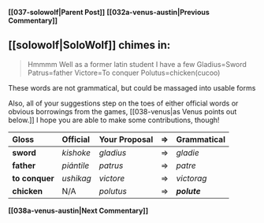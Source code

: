 **[[037-solowolf|Parent Post]]**
**[[032a-venus-austin|Previous Commentary]]**

## [[solowolf|SoloWolf]] chimes in:

> Hmmmm
> Well as a former latin student I have a few
> Gladius=Sword
> Patrus=father
> Victore=To conquer
> Polutus=chicken(cucoo)

These words are not grammatical, but could be massaged into usable forms

Also, all of your suggestions step on the toes of either official words or obvious borrowings from the games, [[038-venus|as Venus points out below.]] I hope you are able to make some contributions, though!

| Gloss | Official | Your Proposal | => | Grammatical |
|:---|:---|:---|:---:|:---|
| **sword** | _kishoke_ | _gladius_ | => | _gladie_ |
| **father** | _piántile_ | _patrus_ | => | _patre_ |
| **to conquer** | _ushikag_ | _victore_ | => | _victorag_ |
| **chicken** | N/A | _polutus_ | => | **_polute_** |

**[[038a-venus-austin|Next Commentary]]**
